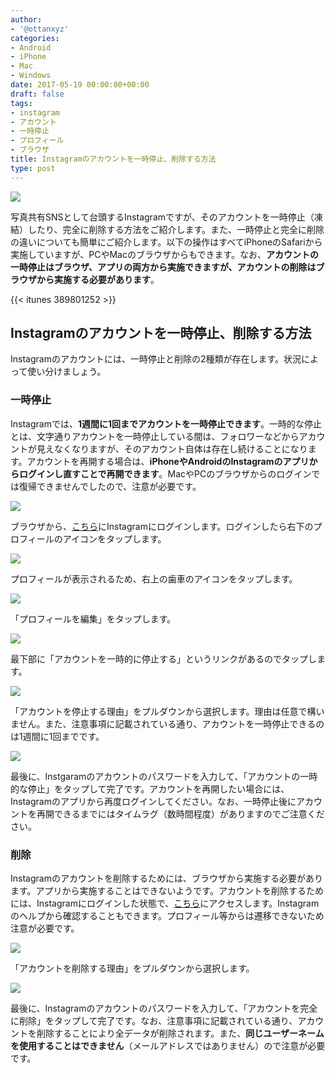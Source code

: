 ```yaml
---
author:
- '@ottanxyz'
categories:
- Android
- iPhone
- Mac
- Windows
date: 2017-05-19 00:00:00+00:00
draft: false
tags:
- instagram
- アカウント
- 一時停止
- プロフィール
- ブラウザ
title: Instagramのアカウントを一時停止、削除する方法
type: post
---
```


![](170519-591eaf76903d8.jpg)

写真共有SNSとして台頭するInstagramですが、そのアカウントを一時停止（凍結）したり、完全に削除する方法をご紹介します。また、一時停止と完全に削除の違いについても簡単にご紹介します。以下の操作はすべてiPhoneのSafariから実施していますが、PCやMacのブラウザからもできます。なお、**アカウントの一時停止はブラウザ、アプリの両方から実施できますが、アカウントの削除はブラウザから実施する必要があります**。

{{< itunes 389801252 >}}

## Instagramのアカウントを一時停止、削除する方法

Instagramのアカウントには、一時停止と削除の2種類が存在します。状況によって使い分けましょう。

### 一時停止

Instagramでは、**1週間に1回までアカウントを一時停止できます**。一時的な停止とは、文字通りアカウントを一時停止している間は、フォロワーなどからアカウントが見えなくなりますが、そのアカウント自体は存在し続けることになります。アカウントを再開する場合は、**iPhoneやAndroidのInstagramのアプリからログインし直すことで再開できます**。MacやPCのブラウザからのログインでは復帰できませんでしたので、注意が必要です。

![](170519-591eaf845765b.png)

ブラウザから、[こちら](https://www.instagram.com/)にInstagramにログインします。ログインしたら右下のプロフィールのアイコンをタップします。

![](170519-591eaf8975ee2.png)

プロフィールが表示されるため、右上の歯車のアイコンをタップします。

![](170519-591eaf8dec98f.png)

「プロフィールを編集」をタップします。

![](170519-591eaf92a5916.png)

最下部に「アカウントを一時的に停止する」というリンクがあるのでタップします。

![](170519-591eaf987638d.png)

「アカウントを停止する理由」をプルダウンから選択します。理由は任意で構いません。また、注意事項に記載されている通り、アカウントを一時停止できるのは1週間に1回までです。

![](170519-591eaf9ddb504.png)

最後に、Instgaramのアカウントのパスワードを入力して、「アカウントの一時的な停止」をタップして完了です。アカウントを再開したい場合には、Instagramのアプリから再度ログインしてください。なお、一時停止後にアカウントを再開できるまでにはタイムラグ（数時間程度）がありますのでご注意ください。

### 削除

Instagramのアカウントを削除するためには、ブラウザから実施する必要があります。アプリから実施することはできないようです。アカウントを削除するためには、Instagramにログインした状態で、[こちら](https://www.instagram.com/accounts/remove/request/permanent/)にアクセスします。Instagramのヘルプから確認することもできます。プロフィール等からは遷移できないため注意が必要です。

![](170519-591eafb537142.png)

「アカウントを削除する理由」をプルダウンから選択します。

![](170519-591eafbcb68b0.png)

最後に、Instagramのアカウントのパスワードを入力して、「アカウントを完全に削除」をタップして完了です。なお、注意事項に記載されている通り、アカウントを削除することにより全データが削除されます。また、**同じユーザーネームを使用することはできません**（メールアドレスではありません）ので注意が必要です。
